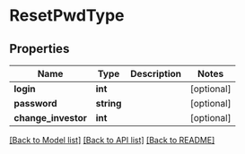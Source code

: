 # ResetPwdType

## Properties
Name | Type | Description | Notes
------------ | ------------- | ------------- | -------------
**login** | **int** |  | [optional] 
**password** | **string** |  | [optional] 
**change_investor** | **int** |  | [optional] 

[[Back to Model list]](../README.md#documentation-for-models) [[Back to API list]](../README.md#documentation-for-api-endpoints) [[Back to README]](../README.md)


